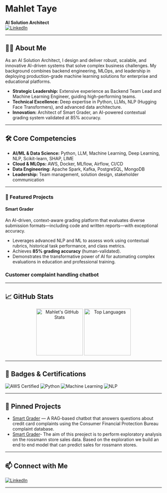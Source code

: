 # Mahlet Taye

**AI Solution Architect**  
[![LinkedIn](https://img.shields.io/badge/LinkedIn-blue?logo=linkedin&logoColor=white)](https://www.linkedin.com/in/mahlet-taye-3b98a9144/)

---

## 🧑‍💼 About Me

As an AI Solution Architect, I design and deliver robust, scalable, and innovative AI-driven systems that solve complex business challenges. My background combines backend engineering, MLOps, and leadership in deploying production-grade machine learning solutions for enterprise and educational platforms.

- **Strategic Leadership:** Extensive experience as Backend Team Lead and Machine Learning Engineer, guiding high-performing teams.
- **Technical Excellence:** Deep expertise in Python, LLMs, NLP (Hugging Face Transformers), and advanced data architecture.
- **Innovation:** Architect of Smart Grader, an AI-powered contextual grading system validated at 85% accuracy.

---

## 🛠️ Core Competencies

- **AI/ML & Data Science:** Python, LLM, Machine Learning, Deep Learning, NLP, Scikit-learn, SHAP, LIME
- **Cloud & MLOps:** AWS, Docker, MLflow, Airflow, CI/CD
- **Data Engineering:** Apache Spark, Kafka, PostgreSQL, MongoDB
- **Leadership:** Team management, solution design, stakeholder communication

---
### 📌 Featured Projects

#### Smart Grader

An AI-driven, context-aware grading platform that evaluates diverse submission formats—including code and written reports—with exceptional accuracy.

- Leverages advanced NLP and ML to assess work using contextual rubrics, historical task performance, and class metrics.
- Achieves **85% grading accuracy** (human-validated).
- Demonstrates the transformative power of AI for automating complex evaluations in education and professional training.

### Customer complaint handling chatbot 

---

## 📈 GitHub Stats

<p align="center">
  <img src="https://github-readme-stats.vercel.app/api?username=mahlettaye&show_icons=true&theme=default" alt="Mahlet's GitHub Stats" height="150"/>
  <img src="https://github-readme-stats.vercel.app/api/top-langs/?username=mahlettaye&layout=compact" alt="Top Languages" height="150"/>
</p>

---

## 🏅 Badges & Certifications

![AWS Certified](https://img.shields.io/badge/AWS-Cloud-orange?logo=amazon-aws&logoColor=white)
![Python](https://img.shields.io/badge/Python-Expert-blue?logo=python)
![Machine Learning](https://img.shields.io/badge/Machine%20Learning-Advanced-yellow?logo=scikitlearn&logoColor=black)
![NLP](https://img.shields.io/badge/NLP-Hugging%20Face-yellow?logo=huggingface&logoColor=black)
<!-- Add more badges as you earn them! -->

---

## 📌 Pinned Projects

- [Smart Grader](https://github.com/mahlettaye/complaint-chatbot) — A RAG-based chatbot that answers questions about credit card complaints using the Consumer Financial Protection Bureau complaint database.
- [Smart Grader](https://github.com/mahlettaye/Sales_prediction)- The aim of this preoject is to perform exploratory analysis on the rossmann store sales data. Based on the exploration we build an end to end model that can predict sales for rossmann stores.

---

## 📫 Connect with Me

[![LinkedIn](https://img.shields.io/badge/LinkedIn-blue?logo=linkedin&logoColor=white)](https://www.linkedin.com/in/mahlet-taye-3b98a9144/)

---

<!--
**mahlettaye/mahlettaye** is a ✨ special ✨ repository because its `README.md` (this file) appears on your GitHub profile.
-->
